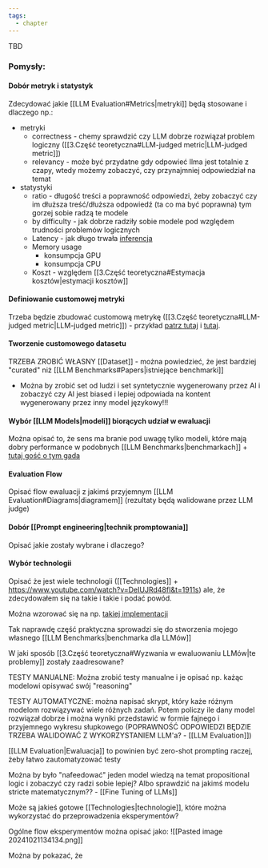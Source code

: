 ```yaml
---
tags:
  - chapter
---
```


TBD
### Pomysły:

#### Dobór metryk i statystyk
Zdecydować jakie [[LLM Evaluation#Metrics|metryki]] będą stosowane i dlaczego np.:
- metryki
	- correctness - chemy sprawdzić czy LLM dobrze rozwiązał problem logiczny ([[3.Część teoretyczna#LLM-judged metric|LLM-judged metric]])
	- relevancy - może być przydatne gdy odpowieć llma jest totalnie z czapy, wtedy możemy zobaczyć, czy przynajmniej odpowiedział na temat
- statystyki
	- ratio - długość treści a poprawność odpowiedzi, żeby zobaczyć czy im dłuższa treść/dłuższa odpowiedź (ta co ma być poprawna) tym gorzej sobie radzą te modele
	- by difficulty - jak dobrze radziły sobie modele pod względem trudności problemów logicznych
	- Latency - jak długo trwała [inferencja](https://www.snowflake.com/guides/llm-inference/#:~:text=LLM%20inference%20is%20the%20mechanism,to%20generate%20human%2Dlike%20responses.)
	- Memory usage 
		- konsumpcja GPU
		- konsumpcja CPU
	- Koszt - względem [[3.Część teoretyczna#Estymacja kosztów|estymacji kosztów]]
#### Definiowanie customowej metryki
Trzeba będzie zbudować customową metrykę ([[3.Część teoretyczna#LLM-judged metric|LLM-judged metric]]) - przykład [patrz tutaj](https://mlflow.org/docs/latest/llms/llm-evaluate/notebooks/question-answering-evaluation.html) i [tutaj](https://mlflow.org/docs/latest/llms/llm-evaluate/notebooks/question-answering-evaluation.html).

#### Tworzenie customowego datasetu
TRZEBA ZROBIĆ WŁASNY [[Dataset]] - można powiedzieć, że jest bardziej "curated" niż [[LLM Benchmarks#Papers|istniejące benchmarki]]
- Można by zrobić set od ludzi i set syntetycznie wygenerowany przez AI i zobaczyć czy AI jest biased i lepiej odpowiada na kontent wygenerowany przez inny model językowy!!!

#### Wybór [[LLM Models|modeli]] biorących udział w ewaluacji
Można opisać to, że sens ma branie pod uwagę tylko modeli, które mają dobry performance w podobnych [[LLM Benchmarks|benchmarkach]] + [tutaj gość o tym gada](https://youtu.be/DeIUJRd48fI?t=1314)
#### Evaluation Flow
Opisać flow ewaluacji z jakimś przyjemnym [[LLM Evaluation#Diagrams|diagramem]] (rezultaty będą walidowane przez LLM judge)

#### Dobór [[Prompt engineering|technik promptowania]]
Opisać jakie zostały wybrane i dlaczego?
#### Wybór technologii
Opisać że jest wiele technologii ([[Technologies]] + https://www.youtube.com/watch?v=DeIUJRd48fI&t=1911s) ale, że zdecydowałem się na takie i takie i podać powód.

Można wzorować się na np. [takiej implementacji](https://github.com/declare-lab/LLM-PuzzleTest)

Tak naprawdę część praktyczna sprowadzi się do stworzenia mojego własnego [[LLM Benchmarks|benchmarka dla LLMów]]

W jaki sposób [[3.Część teoretyczna#Wyzwania w ewaluowaniu LLMów|te problemy]] zostały zaadresowane?

TESTY MANUALNE: Można zrobić testy manualne i je opisać np. każąc modelowi opisywać swój "reasoning"

TESTY AUTOMATYCZNE: można napisać skrypt, który każe różnym modelom rozwiązywać wiele różnych zadań. Potem policzy ile dany model rozwiązał dobrze i można wyniki przedstawić w formie fajnego i przyjemnego wykresu słupkowego (POPRAWNOŚĆ ODPOWIEDZI BĘDZIE TRZEBA WALIDOWAĆ Z WYKORZYSTANIEM LLM'a? - [[LLM Evaluation]])

[[LLM Evaluation|Ewaluacja]] to powinien być zero-shot prompting raczej, żeby łatwo zautomatyzować testy

Można by było "nafeedować" jeden model wiedzą na temat propositional logic i zobaczyć czy radzi sobie lepiej? Albo sprawdzić na jakimś modelu stricte matematycznym?? - [[Fine Tuning of LLMs]]

Może są jakieś gotowe [[Technologies|technologie]], które można wykorzystać do przeprowadzenia eksperymentów?

Ogólne flow eksperymentów można opisać jako:
![[Pasted image 20241021134134.png]]

Można by pokazać, że 

